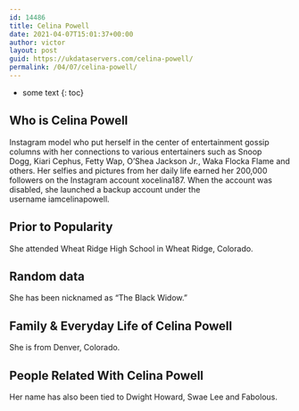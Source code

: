```yaml
---
id: 14486
title: Celina Powell
date: 2021-04-07T15:01:37+00:00
author: victor
layout: post
guid: https://ukdataservers.com/celina-powell/
permalink: /04/07/celina-powell/
---
```


* some text
{: toc}


## Who is Celina Powell



Instagram model who put herself in the center of entertainment gossip columns with her connections to various entertainers such as Snoop Dogg, Kiari Cephus, Fetty Wap, O&#8217;Shea Jackson Jr., Waka Flocka Flame and others. Her selfies and pictures from her daily life earned her 200,000 followers on the Instagram account xocelina187. When the account was disabled, she launched a backup account under the username iamcelinapowell. 

                
                
                
## Prior to Popularity



She attended Wheat Ridge High School in Wheat Ridge, Colorado.

                
                
                
## Random data



She has been nicknamed as &#8220;The Black Widow.&#8221;

                
                
                
## Family & Everyday Life of Celina Powell



She is from Denver, Colorado.

                
                
                
## People Related With Celina Powell



Her name has also been tied to Dwight Howard, Swae Lee and Fabolous.

                
              
            
          
          
          